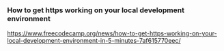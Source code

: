 ### How to get https working on your local development environment

https://www.freecodecamp.org/news/how-to-get-https-working-on-your-local-development-environment-in-5-minutes-7af615770eec/

